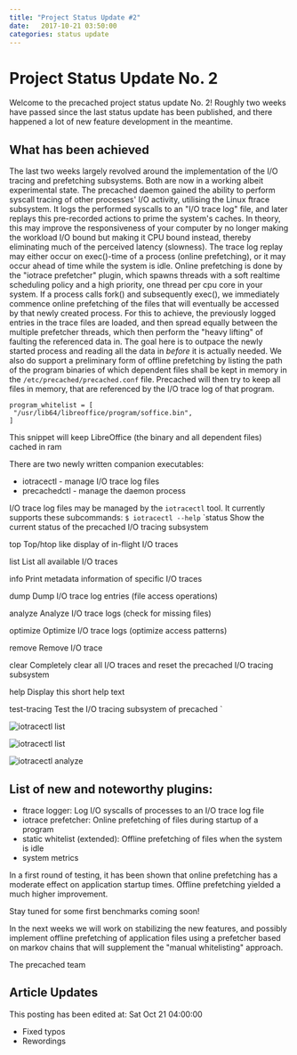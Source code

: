 ```yaml
---
title: "Project Status Update #2"
date:   2017-10-21 03:50:00
categories: status update
---
```


# Project Status Update No. 2

Welcome to the precached project status update No. 2!
Roughly two weeks have passed since the last status update has been published,
and there happened a lot of new feature development in the meantime.

## What has been achieved

The last two weeks largely revolved around the implementation of the I/O tracing
and prefetching subsystems. Both are now in a working albeit experimental state.
The precached daemon gained the ability to perform syscall tracing of other
processes' I/O activity, utilising the Linux ftrace subsystem. It logs the
performed syscalls to an "I/O trace log" file, and later replays this pre-recorded
actions to prime the system's caches. In theory, this may improve the responsiveness
of your computer by no longer making the workload I/O bound but making it CPU bound
instead, thereby eliminating much of the perceived latency (slowness). The trace
log replay may either occur on exec()-time of a process (online prefetching),
or it may occur ahead of time while the system is idle. Online prefetching is done
by the "iotrace prefetcher" plugin, which spawns threads with a soft realtime
scheduling policy and a high priority, one thread per cpu core in your system.
If a process calls fork() and subsequently exec(), we immediately commence online
prefetching of the files that will eventually be accessed by that newly created
process. For this to achieve, the previously logged entries in the trace files
are loaded, and then spread equally between the multiple prefetcher threads,
which then perform the "heavy lifting" of faulting the referenced data in.
The goal here is to outpace the newly started process and reading all
the data in _before_ it is actually needed.
We also do support a preliminary form of offline prefetching by listing the path
of the program binaries of which dependent files shall be kept in memory in the
`/etc/precached/precached.conf` file. Precached will then try to keep all files
in memory, that are referenced by the I/O trace log of that program.
```
program_whitelist = [
 "/usr/lib64/libreoffice/program/soffice.bin",
]
```
This snippet will keep LibreOffice (the binary and all dependent files)
cached in ram

There are two newly written companion executables:
  * iotracectl - manage I/O trace log files
  * precachedctl - manage the daemon process

I/O trace log files may be managed by the `iotracectl` tool. It currently
supports these subcommands:
`$ iotracectl --help`
`status          Show the current status of the precached I/O tracing subsystem

 top             Top/htop like display of in-flight I/O traces

 list            List all available I/O traces

 info            Print metadata information of specific I/O traces

 dump            Dump I/O trace log entries (file access operations)

 analyze         Analyze I/O trace logs (check for missing files)

 optimize        Optimize I/O trace logs (optimize access patterns)

 remove          Remove I/O trace

 clear           Completely clear all I/O traces and reset the precached I/O tracing subsystem

 help            Display this short help text

 test-tracing    Test the I/O tracing subsystem of precached
 `

![iotracectl list](/precached/images/iotracectl_01.png)

![iotracectl list](/precached/images/iotracectl_02.png)

![iotracectl analyze](/precached/images/iotracectl_03.png)

## List of new and noteworthy plugins:
  * ftrace logger: Log I/O syscalls of processes to an I/O trace log file
  * iotrace prefetcher: Online prefetching of files during startup of a program
  * static whitelist (extended): Offline prefetching of files when the system is idle
  * system metrics

In a first round of testing, it has been shown that online prefetching has a
moderate effect on application startup times. Offline prefetching yielded a much
higher improvement.

Stay tuned for some first benchmarks coming soon!

In the next weeks we will work on stabilizing the new features, and possibly
implement offline prefetching of application files using a prefetcher based on
markov chains that will supplement the "manual whitelisting" approach.

The precached team


## Article Updates

This posting has been edited at: Sat Oct 21 04:00:00

* Fixed typos
* Rewordings
